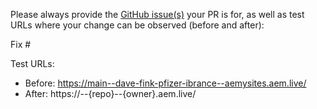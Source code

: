 Please always provide the [GitHub issue(s)](../issues) your PR is for, as well as test URLs where your change can be observed (before and after):

Fix #<gh-issue-id>

Test URLs:
- Before: https://main--dave-fink-pfizer-ibrance--aemysites.aem.live/
- After: https://<branch>--{repo}--{owner}.aem.live/
